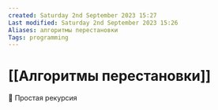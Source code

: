 ```yaml
---
created: Saturday 2nd September 2023 15:27
Last modified: Saturday 2nd September 2023 15:26
Aliases: алгоритмы перестановки
Tags: programming
---
```


# [[Алгоритмы перестановки]]

📌 Простая рекурсия

